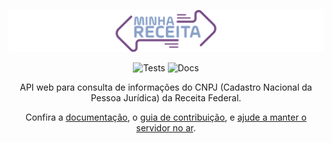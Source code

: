 <div align="center">

![Minha Receita](docs/minha-receita.svg)

![Tests](https://img.shields.io/github/workflow/status/cuducos/minha-receita/Tests?label=tests) ![Docs](https://img.shields.io/netlify/259319f9-af84-41a0-b481-f7226a7a823e?label=docs)

API web para consulta de informações do CNPJ (Cadastro Nacional da Pessoa Jurídica) da Receita Federal.

Confira a [documentação](https://docs.minhareceita.org), o [guia de contribuição](CONTRIBUTING.md), e [ajude a manter o servidor no ar](https://github.com/sponsors/cuducos).

</div>
